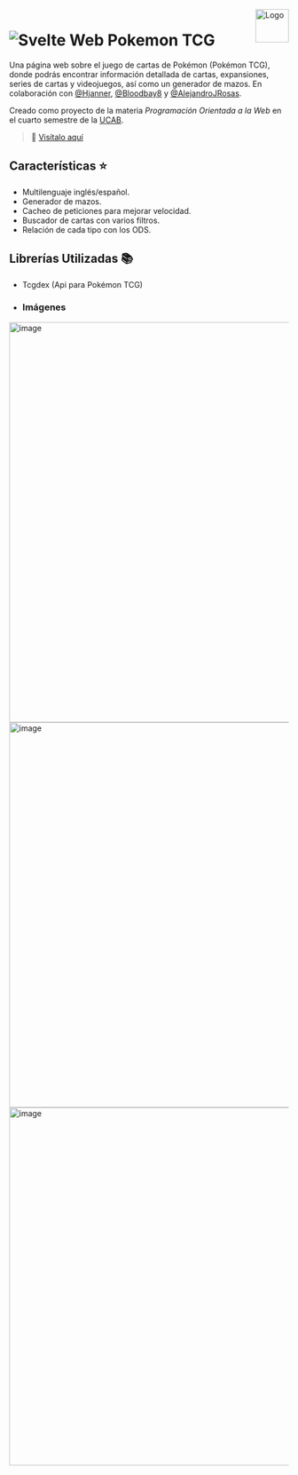 <a>
    <img src="https://github.com/DanielCarrenoMar/sistemaDonaciones/assets/144462396/6a702815-09cc-4cff-b035-c9bf212d73f4" alt="Logo" title="Logo" align="right" height="60" />
</a>

# ![Svelte](https://img.shields.io/badge/svelte-%23f1413d.svg?style=for-the-badge&logo=svelte&logoColor=white) Web Pokemon TCG

Una página web sobre el juego de cartas de Pokémon (Pokémon TCG), donde podrás encontrar información detallada de cartas, expansiones, series de cartas y videojuegos, así como un generador de mazos.
En colaboración con [@Hjanner](https://github.com/Hjanner), [@Bloodbay8](https://github.com/Bloodbay8) y [@AlejandroJRosas](https://github.com/AlejandroJRosas).

Creado como proyecto de la materia *Programación Orientada a la Web* en el cuarto semestre de la [UCAB](https://www.ucab.edu.ve/).

> 👀 <a href="https://tcg-card-web.vercel.app/" target="_blank">Visítalo aquí</a>

## Características ⭐
- Multilenguaje inglés/español.
- Generador de mazos.
- Cacheo de peticiones para mejorar velocidad. 
- Buscador de cartas con varios filtros.
- Relación de cada tipo con los ODS.

## Librerías Utilizadas 📚
- Tcgdex (Api para Pokémon TCG)

- ### Imágenes
<img width="1559" height="721" alt="image" src="https://github.com/user-attachments/assets/71c4e590-6e43-424a-9704-fc0b30710afc" />
<img width="1564" height="694" alt="image" src="https://github.com/user-attachments/assets/026e67a8-9307-44dc-adee-668a89bb45aa" />
<img width="1558" height="645" alt="image" src="https://github.com/user-attachments/assets/4649dcbc-bc5e-45cf-b4c9-c242741879ef" />
